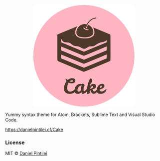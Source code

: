 <p align="center">
 <img src="https://github.com/DanielPintilei/Cake/blob/master/build/img/logo.png" alt="cake logo" height="325" />
</p>


Yummy syntax theme for Atom, Brackets, Sublime Text and Visual Studio Code.

https://danielpintilei.cf/Cake

### License

MIT © [Daniel Pintilei][website]

[website]: http://danielpintilei.cf
